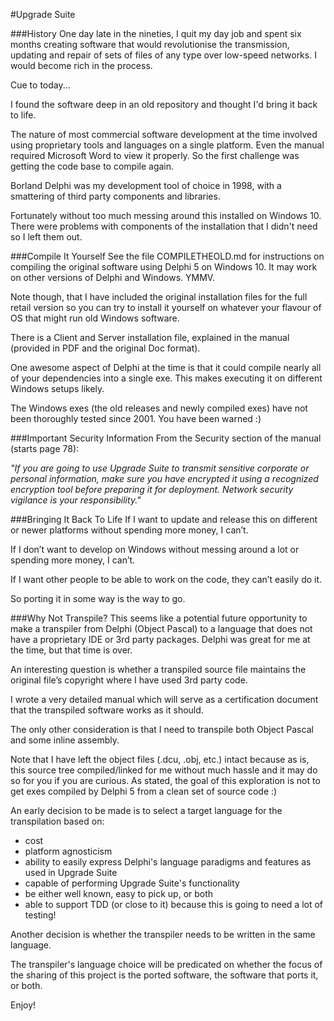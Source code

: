 #Upgrade Suite


###History
One day late in the nineties, I quit my day job and spent six months creating software that would revolutionise the transmission, updating and repair of sets of files of any type over low-speed networks. I would become rich in the process. 

Cue to today...

I found the software deep in an old repository and thought I'd bring it back to life. 

The nature of most commercial software development at the time involved using proprietary tools and languages on a single platform. Even the manual required Microsoft Word to view it properly. So the first challenge was getting the code base to compile again. 

Borland Delphi was my development tool of choice in 1998, with a smattering of third party components and libraries.

Fortunately without too much messing around this installed on Windows 10. There were problems with components of the installation that I didn't need so I left them out.

###Compile It Yourself
See the file COMPILETHEOLD.md for instructions on compiling the original software using Delphi 5 on Windows 10. It may work on other versions of Delphi and Windows. YMMV.

Note though, that I have included the original installation files for the full retail version so you can try to install it yourself on whatever your flavour of OS that might run old Windows software.

There is a Client and Server installation file, explained in the manual (provided in PDF and the original Doc format).

One awesome aspect of Delphi at the time is that it could compile nearly all of your dependencies into a single exe. This makes executing it on different Windows setups likely.

The Windows exes (the old releases and newly compiled exes) have not been thoroughly tested since 2001. You have been warned :)


###Important Security Information
From the Security section of the manual (starts page 78):

*"If you are going to use Upgrade Suite to transmit sensitive corporate or personal information, make sure you have encrypted it using a recognized encryption tool before preparing it for deployment. Network security vigilance is your responsibility."*



###Bringing It Back To Life
If I want to update and release this on different or newer platforms without spending more money, I can’t. 

If I don’t want to develop on Windows without messing around a lot or spending more money, I can’t. 

If I want other people to be able to work on the code, they can’t easily do it.

So porting it in some way is the way to go.

###Why Not Transpile?
This seems like a potential future opportunity to make a transpiler from Delphi (Object Pascal) to a language that does not have a proprietary IDE or 3rd party packages. Delphi was great for me at the time, but that time is over.

An interesting question is whether a transpiled source file maintains the original file’s copyright where I have used 3rd party code.

I wrote a very detailed manual which will serve as a certification document that the transpiled software works as it should.

The only other consideration is that I need to transpile both Object Pascal and some inline assembly.

Note that I have left the object files (.dcu, .obj, etc.) intact because as is, this source tree  compiled/linked for me without much hassle and it may do so for you if you are curious. As stated, the goal of this exploration is not to get exes compiled by Delphi 5 from a clean set of source code :)

An early decision to be made is to select a target language for the transpilation based on:

- cost
- platform agnosticism
- ability to easily express Delphi's language paradigms and features as used in Upgrade Suite
- capable of performing Upgrade Suite's functionality
- be either well known, easy to pick up, or both
- able to support TDD (or close to it) because this is going to need a lot of testing!

Another decision is whether the transpiler needs to be written in the same language. 

The transpiler's language choice will be predicated on whether the focus of the sharing of this project is the ported software, the software that ports it, or both.

Enjoy!
